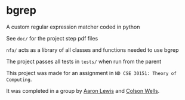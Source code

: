 # bgrep

A custom regular expression matcher coded in python

See `doc/` for the project step pdf files

`nfa/` acts as a library of all classes and functions needed to use bgrep

The project passes all tests in `tests/` when run from the parent

This project was made for an assignment in `ND CSE 30151: Theory of Computing`. 

It was completed in a group by [Aaron Lewis](https://github.com/aaron-m-lewis) and [Colson Wells](https://github.com/mudcario350).
